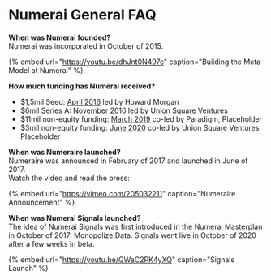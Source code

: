 # Numerai General FAQ

**When was Numerai founded?**  
Numerai was incorporated in October of 2015.

{% embed url="https://youtu.be/dhJnt0N497c" caption="Building the Meta Model at Numerai" %}

**How much funding has Numerai received?**  
- $1,5mil Seed: [April 2016](https://www.ft.com/content/b743fa8e-034a-11e6-af1d-c47326021344) led by Howard Morgan  
- $6mil Series A: [November 2016](https://www.wired.com/2016/12/7500-faceless-coders-paid-bitcoin-built-hedge-funds-brain/)  led by Union Square Ventures  
- $11mil non-equity funding: [March 2019](https://www.coindesk.com/numerai-token-sale-raises-11-million-from-vc-firms-paradigm-placeholder) co-led by Paradigm, Placeholder  
- $3mil non-equity funding: [June 2020](https://www.theblockcrypto.com/post/67223/numerai-3-million-token-sale-staking-protocol) co-led by Union Square Ventures, Placeholder 

**When was Numeraire launched?**  
Numeraire was announced in February of 2017 and launched in June of 2017.  
Watch the video and read the press:

{% embed url="https://vimeo.com/205032211" caption="Numeraire Announcement" %}

**When was Numerai Signals launched?**  
The idea of Numerai Signals was first introduced in the [Numerai Masterplan](https://medium.com/numerai/numerais-master-plan-1a00f133dba9) in October of 2017: Monopolize Data. Signals went live in October of 2020 after a few weeks in beta.

{% embed url="https://youtu.be/GWeC2PK4yXQ" caption="Signals Launch" %}





